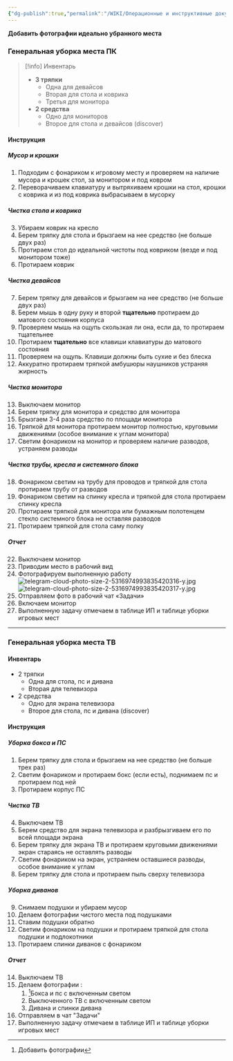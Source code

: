 ```yaml
---
{"dg-publish":true,"permalink":"/WIKI/Операционные и инструктивные документы/Администраторский справочник/FAQ Инструкции/Задачи/🧽 Генеральная уборка игровых мест/"}
---
```


**Добавить фотографии идеально убранного места**
### Генеральная уборка места ПК
> [!info] Инвентарь
> - **3 тряпки**
>   - Одна для девайсов
>   - Вторая для стола и коврика
>   - Третья для монитора 
>- **2 средства** 
>   - Одно для мониторов
>   - Второе для стола и девайсов (discover) 
#### Инструкция 
##### Мусор и крошки 
1. Подходим с фонариком к игровому месту и проверяем на наличие мусора и крошек стол, за монитором и под ковром 
2. Переворачиваем клавиатуру и вытряхиваем крошки на стол, крошки с коврика и из под коврика выбрасываем в мусорку
##### Чистка стола и коврика
3. Убираем коврик на кресло 
4. Берем тряпку для стола и брызгаем на нее средство (не больше двух раз) 
5. Протираем стол до идеальной чистоты под ковриком (везде и под монитором тоже) 
6. Протираем коврик 
##### Чистка девайсов
7. Берем тряпку для девайсов и брызгаем на нее средство (не больше двух раз)
8. Берем мышь в одну руку и второй **тщательно** протираем до матового состояния корпуса 
9. Проверяем мышь на ощупь скользкая ли она, если да, то протираем тщательнее 
10. Протираем **тщательно** все клавиши  клавиатуры до матового состояния 
11. Проверяем на ощупь. Клавиши должны быть сухие и без блеска
12. Аккуратно протираем тряпкой амбушюры наушников устраняя жирность
##### Чистка монитора 
13. Выключаем монитор
14. Берем тряпку для монитора и средство для монитора 
15. Брызгаем 3-4 раза средство по площади монитора 
16. Тряпкой для монитора протираем монитор полностью, круговыми движениями (особое внимание к углам монитора) 
17. Светим фонариком на монитор и проверяем наличие разводов, устраняем разводы
##### Чистка трубы, кресла и системного блока 
18. Фонариком светим на трубу для проводов и тряпкой для стола протираем трубу от разводов 
19. Фонариком светим на спинку кресла и тряпкой для стола протираем спинку кресла
20. Протираем тряпкой для монитора или бумажным полотенцем стекло системного блока не оставляя разводов
21. Протираем тряпкой для стола саму полку
##### Отчет  
22. Выключаем монитор
23. Приводим место в рабочий вид
24. Фотографируем выполненную работу
![telegram-cloud-photo-size-2-5316974993835420316-y.jpg](/img/user/Extras/Images/telegram-cloud-photo-size-2-5316974993835420316-y.jpg)![telegram-cloud-photo-size-2-5316974993835420317-y.jpg](/img/user/Extras/Images/telegram-cloud-photo-size-2-5316974993835420317-y.jpg)
25. Отправляем фото в рабочий чат «Задачи»
26. Включаем монитор
27. Выполненную задачу отмечаем в таблице ИП и таблице уборки игровых мест 
___
### Генеральная уборка места ТВ
#### Инвентарь
- 2 тряпки
	- Одна для стола, пс и дивана
	- Вторая для телевизора
- 2 средства
	- Одно для экрана телевизора
	- Второе для стола, пс и дивана (discover)
#### Инструкция
##### Уборка бокса и ПС
1. Берем тряпку для стола и брызгаем на нее средство (не больше трех раз)
2. Светим фонариком и протираем бокс (если есть), поднимаем пс и протираем под ней
3. Протираем корпус ПС
##### Чистка ТВ
4. Выключаем ТВ
5. Берем средство для экрана телевизора и разбрызгиваем его по всей площади экрана
6. Берем тряпку для экрана ТВ и протираем круговыми движениями экран стараясь не оставлять разводы
7. Светим фонариком на экран, устраняем оставшиеся разводы, особое внимание к углам
8. Берем тряпку для стола и протираем пыль сверху телевизора
##### Уборка диванов
9. Снимаем подушки и убираем мусор
10. Делаем фотографии чистого места под подушками
11. Ставим подушки обратно
12. Светим фонариком на подушки и протираем тряпкой для стола подушки и подлокотники
13. Протираем спинки диванов с фонариком
##### Отчет
14. Выключаем ТВ
15. Делаем фотографии :
	1. [^1]Бокса и пс с включенным светом
	2. Выключенного ТВ с включенным светом
	3. Дивана и спинки дивана
16. Отправляем в чат "Задачи"
17. Выполненную задачу отмечаем в таблице ИП и таблице уборки игровых мест 

[^1]: Добавить фотографии 

